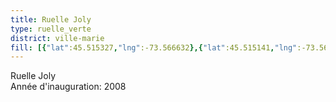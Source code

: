 ```yaml
---
title: Ruelle Joly
type: ruelle_verte
district: ville-marie
fill: [{"lat":45.515327,"lng":-73.566632},{"lat":45.515141,"lng":-73.566256},{"lat":45.515549,"lng":-73.566047},{"lat":45.51557,"lng":-73.566015},{"lat":45.515652,"lng":-73.566441},{"lat":45.515502,"lng":-73.565438}]
---
```


Ruelle Joly<br>Année d'inauguration: 2008